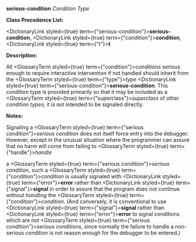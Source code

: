 **serious-condition** *Condition Type* 



**Class Precedence List:** 



<DictionaryLink styled={true} term={"serious-condition"}><b>serious-condition</b></DictionaryLink>, <DictionaryLink styled={true} term={"condition"}><b>condition</b></DictionaryLink>, <DictionaryLink styled={true} term={"t"}><b>t</b></DictionaryLink> 



**Description:** 



All <GlossaryTerm styled={true} term={"condition"}><i>conditions</i></GlossaryTerm> serious enough to require interactive intervention if not handled should inherit from the <GlossaryTerm styled={true} term={"type"}><i>type</i></GlossaryTerm> <DictionaryLink styled={true} term={"serious-condition"}><b>serious-condition</b></DictionaryLink>. This condition type is provided primarily so that it may be included as a <GlossaryTerm styled={true} term={"superclass"}><i>superclass</i></GlossaryTerm> of other *condition types*; it is not intended to be signaled directly. 



**Notes:** 



Signaling a <GlossaryTerm styled={true} term={"serious condition"}><i>serious condition</i></GlossaryTerm> does not itself force entry into the debugger. However, except in the unusual situation where the programmer can assure that no harm will come from failing to <GlossaryTerm styled={true} term={"handle"}><i>handle</i></GlossaryTerm> 







 



 



a <GlossaryTerm styled={true} term={"serious condition"}><i>serious condition</i></GlossaryTerm>, such a <GlossaryTerm styled={true} term={"condition"}><i>condition</i></GlossaryTerm> is usually signaled with <DictionaryLink styled={true} term={"error"}><b>error</b></DictionaryLink> rather than <DictionaryLink styled={true} term={"signal"}><b>signal</b></DictionaryLink> in order to assure that the program does not continue without *handling* the <GlossaryTerm styled={true} term={"condition"}><i>condition</i></GlossaryTerm>. (And conversely, it is conventional to use <DictionaryLink styled={true} term={"signal"}><b>signal</b></DictionaryLink> rather than <DictionaryLink styled={true} term={"error"}><b>error</b></DictionaryLink> to signal conditions which are not <GlossaryTerm styled={true} term={"serious condition"}><i>serious conditions</i></GlossaryTerm>, since normally the failure to handle a non-serious condition is not reason enough for the debugger to be entered.) 




